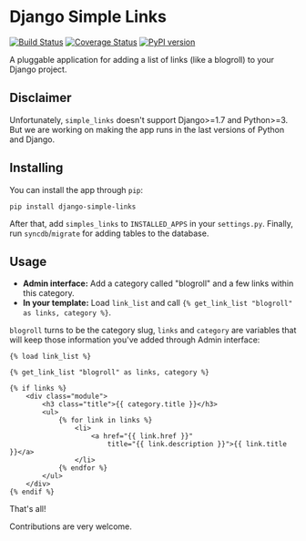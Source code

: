 # Django Simple Links

[![Build Status](https://travis-ci.org/kplaube/django-simple-links.svg?branch=master)](https://travis-ci.org/kplaube/django-simple-links)
[![Coverage Status](https://coveralls.io/repos/github/kplaube/django-simple-links/badge.svg?branch=master)](https://coveralls.io/github/kplaube/django-simple-links?branch=master)
[![PyPI version](https://badge.fury.io/py/django-simple-links.svg)](https://badge.fury.io/py/django-simple-links)

A pluggable application for adding a list of links (like a blogroll)
to your Django project.

## Disclaimer

Unfortunately, `simple_links` doesn't support Django>=1.7 and Python>=3.
But we are working on making the app runs in the last versions of Python and Django.

## Installing

You can install the app through `pip`:

    pip install django-simple-links

After that, add `simples_links` to `INSTALLED_APPS` in your
`settings.py`. Finally, run `syncdb`/`migrate` for adding tables
to the database.

## Usage

* **Admin interface:** Add a category called "blogroll" and a few links within this category.
* **In your template:** Load `link_list` and call `{% get_link_list "blogroll" as links, category %}`.

`blogroll` turns to be the category slug, `links` and `category` are variables that will keep those information
you've added through Admin interface:

    {% load link_list %}

    {% get_link_list "blogroll" as links, category %}

    {% if links %}
        <div class="module">
            <h3 class="title">{{ category.title }}</h3>
            <ul>
                {% for link in links %}
                    <li>
                        <a href="{{ link.href }}"
                            title="{{ link.description }}">{{ link.title }}</a>
                    </li>
                {% endfor %}
            </ul>
        </div>
    {% endif %}

That's all!

Contributions are very welcome.
